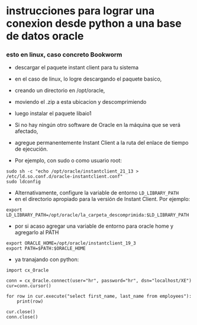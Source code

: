 # instrucciones para lograr una conexion desde python a una base de datos oracle

### esto en linux, caso concreto Bookworm

- descargar el paquete instant client para tu sistema

- en el caso de linux, lo logre descargando el paquete basico, 
- creando un directorio en /opt/oracle, 
- moviendo el .zip a esta ubicacion y descomprimiendo

- luego instalar el paquete libaio1

- Si no hay ningún otro software de Oracle en la máquina que se verá afectado, 
- agregue permanentemente Instant Client a la ruta del enlace de tiempo de ejecución. 
- Por ejemplo, con sudo o como usuario root:

```
sudo sh -c "echo /opt/oracle/instantclient_21_13 > /etc/ld.so.conf.d/oracle-instantclient.conf"
sudo ldconfig
```

- Alternativamente, configure la variable de entorno `LD_LIBRARY_PATH`
- en el directorio apropiado para la versión de Instant Client. Por ejemplo:

```export LD_LIBRARY_PATH=/opt/oracle/la_carpeta_descomprimida:$LD_LIBRARY_PATH```

- por si acaso agregar una variable de entorno para oracle home y agregarlo al PATH

```
export ORACLE_HOME=/opt/oracle/instantclient_19_3
export PATH=$PATH:$ORACLE_HOME
```

- ya tranajando con python:

```
import cx_Oracle

conn = cx_Oracle.connect(user="hr", password="hr", dsn="localhost/XE")
cur=conn.cursor()

for row in cur.execute("select first_name, last_name from employees"):
    print(row)

cur.close()
conn.close()
```

